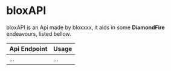 # bloxAPI

bloxAPI is an Api made by bloxxxx, it aids in some **DiamondFire** endeavours, listed bellow.

| Api Endpoint | Usage |
| -------------- | ------------------ |
| ... | ... |
